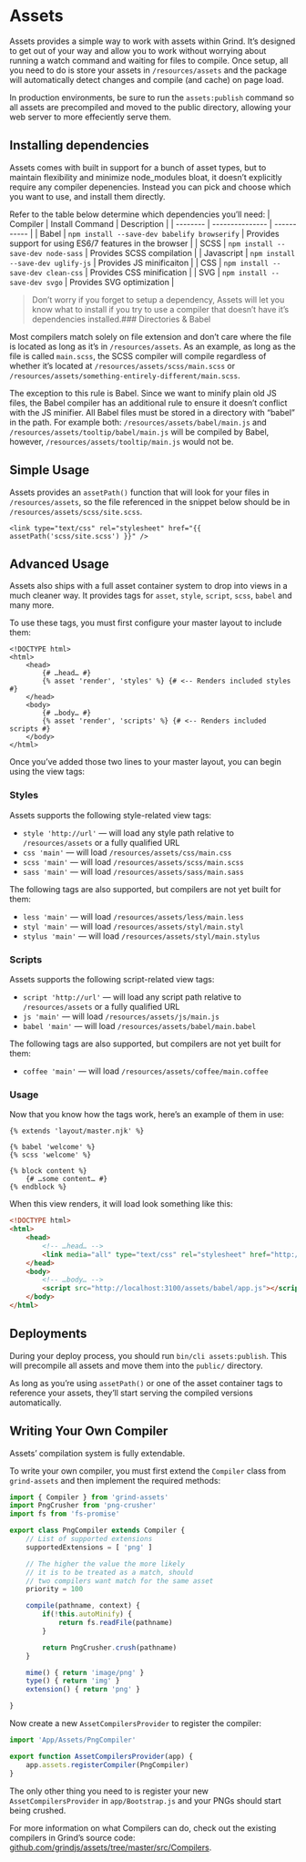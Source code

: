 # Assets
Assets provides a simple way to work with assets within Grind.  It’s designed to get out of your way and allow you to work without worrying about running a watch command and waiting for files to compile.  Once setup, all you need to do is store your assets in `/resources/assets` and the package will automatically detect changes and compile (and cache) on page load.

In production environments, be sure to run the `assets:publish` command so all assets are precompiled and moved to the public directory, allowing your web server to more effeciently serve them.

## Installing dependencies
Assets comes with built in support for a bunch of asset types, but to maintain flexibility and minimize node_modules bloat, it doesn’t explicitly require any compiler depenencies.  Instead you can pick and choose which you want to use, and install them directly.

Refer to the table below determine which dependencies you’ll need:
| Compiler | Install Command | Description |
| -------- | --------------- | ----------- |
| Babel | `npm install --save-dev babelify browserify` | Provides support for using ES6/7 features in the browser |
| SCSS | `npm install --save-dev node-sass` | Provides SCSS compilation |
| Javascript | `npm install --save-dev uglify-js` | Provides JS minificaiton |
| CSS | `npm install --save-dev clean-css` | Provides CSS minification |
| SVG | `npm install --save-dev svgo` | Provides SVG optimization |

> Don’t worry if you forget to setup a dependency, Assets will let you know what to install if you try to use a compiler that doesn’t have it’s dependencies installed.### Directories & Babel

Most compilers match solely on file extension and don’t care where the file is located as long as it’s in `/resources/assets`.  As an example, as long as the file is called `main.scss`, the SCSS compiler will compile regardless of whether it’s located at `/resources/assets/scss/main.scss` or `/resources/assets/something-entirely-different/main.scss`.

The exception to this rule is Babel.  Since we want to minify plain old JS files, the Babel compiler has an additional rule to ensure it doesn’t conflict with the JS minifier.  All Babel files must be stored in a directory with “babel” in the path.  For example both: `/resources/assets/babel/main.js` and `/resources/assets/tooltip/babel/main.js` will be compiled by Babel, however, `/resources/assets/tooltip/main.js` would not be.

## Simple Usage
Assets provides an `assetPath()` function that will look for your files in `/resources/assets`, so the file referenced in the snippet below should be in `/resources/assets/scss/site.scss`.
```twig
<link type="text/css" rel="stylesheet" href="{{ assetPath('scss/site.scss') }}" />
```

## Advanced Usage
Assets also ships with a full asset container system to drop into views in a much cleaner way.  It provides tags for `asset`, `style`, `script`, `scss`, `babel` and many more.

To use these tags, you must first configure your master layout to include them:

```twig
<!DOCTYPE html>
<html>
	<head>
		{# …head… #}
		{% asset 'render', 'styles' %} {# <-- Renders included styles #}
	</head>
	<body>
		{# …body… #}
		{% asset 'render', 'scripts' %} {# <-- Renders included scripts #}
	</body>
</html>
```

Once you’ve added those two lines to your master layout, you can begin using the view tags:

### Styles
Assets supports the following style-related view tags:

* `style 'http://url'` — will load any style path relative to `/resources/assets` or a fully qualified URL
* `css 'main'` — will load `/resources/assets/css/main.css`
* `scss 'main'` — will load `/resources/assets/scss/main.scss`
* `sass 'main'` — will load `/resources/assets/sass/main.sass`

The following tags are also supported, but compilers are not yet built for them:
* `less 'main'` — will load `/resources/assets/less/main.less`
* `styl 'main'` — will load `/resources/assets/styl/main.styl`
* `stylus 'main'` — will load `/resources/assets/styl/main.stylus`

### Scripts
Assets supports the following script-related view tags:

* `script 'http://url'` — will load any script path relative to `/resources/assets` or a fully qualified URL
* `js 'main'` — will load `/resources/assets/js/main.js`
* `babel 'main'` — will load `/resources/assets/babel/main.babel`

The following tags are also supported, but compilers are not yet built for them:
* `coffee 'main'` — will load `/resources/assets/coffee/main.coffee`

### Usage
Now that you know how the tags work, here’s an example of them in use:
```twig
{% extends 'layout/master.njk' %}

{% babel 'welcome' %}
{% scss 'welcome' %}

{% block content %}
	{# …some content… #}
{% endblock %}
```

When this view renders, it will load look something like this:
```html
<!DOCTYPE html>
<html>
	<head>
		<!-- …head… -->
		<link media="all" type="text/css" rel="stylesheet" href="http://localhost:3100/assets/scss/welcome.scss">
	</head>
	<body>
		<!-- …body… -->
		<script src="http://localhost:3100/assets/babel/app.js"></script>
	</body>
</html>
```

## Deployments
During your deploy process, you should run `bin/cli assets:publish`.  This will precompile all assets and move them into the `public/` directory.

As long as you’re using `assetPath()` or one of the asset container tags to reference your assets, they’ll start serving the compiled versions automatically.

## Writing Your Own Compiler
Assets’ compilation system is fully extendable.

To write your own compiler, you must first extend the `Compiler` class from `grind-assets` and then implement the required methods:

```js
import { Compiler } from 'grind-assets'
import PngCrusher from 'png-crusher'
import fs from 'fs-promise'

export class PngCompiler extends Compiler {
	// List of supported extensions
	supportedExtensions = [ 'png' ]

	// The higher the value the more likely
	// it is to be treated as a match, should
	// two compilers want match for the same asset
	priority = 100

	compile(pathname, context) {
		if(!this.autoMinify) {
			return fs.readFile(pathname)
		}

		return PngCrusher.crush(pathname)
	}

	mime() { return 'image/png' }
	type() { return 'img' }
	extension() { return 'png' }

}
```

Now create a new `AssetCompilersProvider` to register the compiler:

```js
import 'App/Assets/PngCompiler'

export function AssetCompilersProvider(app) {
	app.assets.registerCompiler(PngCompiler)
}
```

The only other thing you need to is register your new `AssetCompilersProvider` in `app/Bootstrap.js` and your PNGs should start being crushed.

For more information on what Compilers can do, check out the existing compilers in Grind’s source code: [github.com/grindjs/assets/tree/master/src/Compilers](https://github.com/grindjs/assets/tree/master/src/Compilers).
